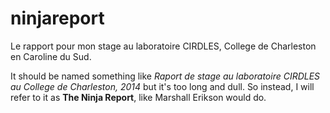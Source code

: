 ninjareport
===========

Le rapport pour mon stage au laboratoire CIRDLES, College de Charleston en Caroline du Sud.

It should be named something like *Raport de stage au laboratoire CIRDLES au College de Charleston, 2014* but it's too long and dull. So instead, I will refer to it as **The Ninja Report**, like Marshall Erikson would do.
